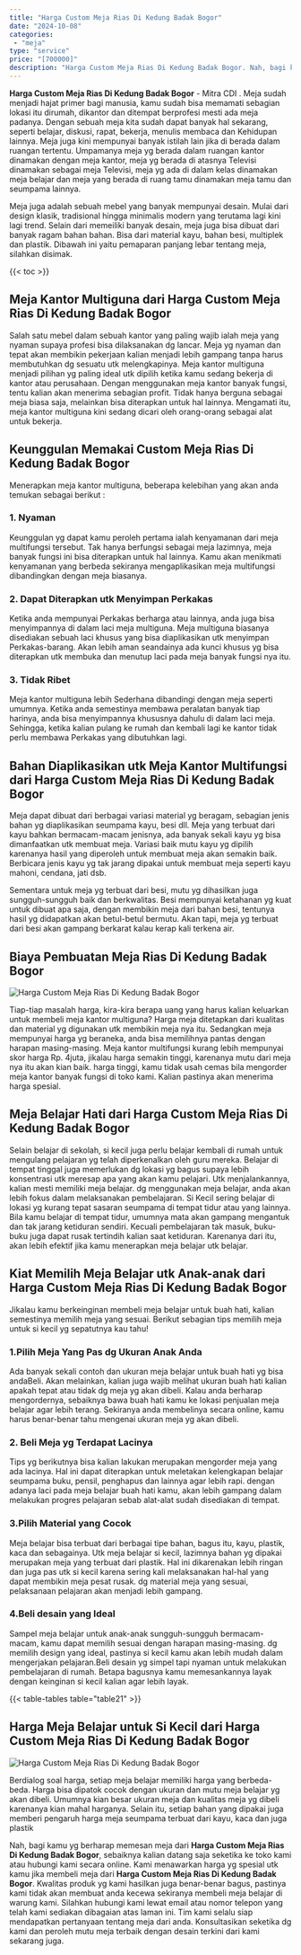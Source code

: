 ```yaml
---
title: "Harga Custom Meja Rias Di Kedung Badak Bogor"
date: "2024-10-08"
categories:
 - "meja"
type: "service"
price: "[700000]"
description: "Harga Custom Meja Rias Di Kedung Badak Bogor. Nah, bagi kamu yg berharap memesan meja dari **Harga Custom Meja Rias Di Kedung Badak Bogor**, sebaiknya kalian..."
---
```


**Harga Custom Meja Rias Di Kedung Badak Bogor** - Mitra CDI . Meja sudah menjadi hajat primer bagi manusia, kamu sudah bisa memamati sebagian lokasi itu dirumah, dikantor dan ditempat berprofesi mesti ada meja padanya. Dengan sebuah meja kita sudah dapat banyak hal sekarang, seperti belajar, diskusi, rapat, bekerja, menulis membaca dan Kehidupan lainnya. Meja juga kini mempunyai banyak istilah lain jika di berada dalam ruangan tertentu. Umpamanya meja yg berada dalam ruangan kantor dinamakan dengan meja kantor, meja yg berada di atasnya Televisi dinamakan sebagai meja Televisi, meja yg ada di dalam kelas dinamakan meja belajar dan meja yang berada di ruang tamu dinamakan meja tamu dan seumpama lainnya.

Meja juga adalah sebuah mebel yang banyak mempunyai desain. Mulai dari design klasik, tradisional hingga minimalis modern yang terutama lagi kini lagi trend. Selain dari memeiliki banyak desain, meja juga bisa dibuat dari banyak ragam bahan bahan. Bisa dari material kayu, bahan besi, multiplek dan plastik. Dibawah ini yaitu pemaparan panjang lebar tentang meja, silahkan disimak.

{{< toc >}}

## Meja Kantor Multiguna dari Harga Custom Meja Rias Di Kedung Badak Bogor

Salah satu mebel dalam sebuah kantor yang paling wajib ialah meja yang nyaman supaya profesi bisa dilaksanakan dg lancar. Meja yg nyaman dan tepat akan membikin pekerjaan kalian menjadi lebih gampang tanpa harus membutuhkan dg sesuatu utk melengkapinya. Meja kantor multiguna menjadi pilihan yg paling ideal utk dipilih ketika kamu sedang bekerja di kantor atau perusahaan. Dengan menggunakan meja kantor banyak fungsi, tentu kalian akan menerima sebagian profit. Tidak hanya berguna sebagai meja biasa saja, melainkan bisa diterapkan untuk hal lainnya. Mengamati itu, meja kantor multiguna kini sedang dicari oleh orang-orang sebagai alat untuk bekerja.

## Keunggulan Memakai Custom Meja Rias Di Kedung Badak Bogor

Menerapkan meja kantor multiguna, beberapa kelebihan yang akan anda temukan sebagai berikut :

### 1\. Nyaman

Keunggulan yg dapat kamu peroleh pertama ialah kenyamanan dari meja multifungsi tersebut. Tak hanya berfungsi sebagai meja lazimnya, meja banyak fungsi ini bisa diterapkan untuk hal lainnya. Kamu akan menikmati kenyamanan yang berbeda sekiranya mengaplikasikan meja multifungsi dibandingkan dengan meja biasanya.

### 2\. Dapat Diterapkan utk Menyimpan Perkakas

Ketika anda mempunyai Perkakas berharga atau lainnya, anda juga bisa menyimpannya di dalam laci meja multiguna. Meja multiguna biasanya disediakan sebuah laci khusus yang bisa diaplikasikan utk menyimpan Perkakas-barang. Akan lebih aman seandainya ada kunci khusus yg bisa diterapkan utk membuka dan menutup laci pada meja banyak fungsi nya itu.

### 3\. Tidak Ribet

Meja kantor multiguna lebih Sederhana dibandingi dengan meja seperti umumnya. Ketika anda semestinya membawa peralatan banyak tiap harinya, anda bisa menyimpannya khususnya dahulu di dalam laci meja. Sehingga, ketika kalian pulang ke rumah dan kembali lagi ke kantor tidak perlu membawa Perkakas yang dibutuhkan lagi.

## Bahan Diaplikasikan utk Meja Kantor Multifungsi dari Harga Custom Meja Rias Di Kedung Badak Bogor

Meja dapat dibuat dari berbagai variasi material yg beragam, sebagian jenis bahan yg diaplikasikan seumpama kayu, besi dll. Meja yang terbuat dari kayu bahkan bermacam-macam jenisnya, ada banyak sekali kayu yg bisa dimanfaatkan utk membuat meja. Variasi baik mutu kayu yg dipilih karenanya hasil yang diperoleh untuk membuat meja akan semakin baik. Berbicara jenis kayu yg tak jarang dipakai untuk membuat meja seperti kayu mahoni, cendana, jati dsb.

Sementara untuk meja yg terbuat dari besi, mutu yg dihasilkan juga sungguh-sungguh baik dan berkwalitas. Besi mempunyai ketahanan yg kuat untuk dibuat apa saja, dengan membikin meja dari bahan besi, tentunya hasil yg didapatkan akan betul-betul bermutu. Akan tapi, meja yg terbuat dari besi akan gampang berkarat kalau kerap kali terkena air.

## Biaya Pembuatan Meja Rias Di Kedung Badak Bogor

![Harga Custom Meja Rias Di Kedung Badak Bogor](/images/meja/meja-dewasa-027.jpg)

Tiap-tiap masalah harga, kira-kira berapa uang yang harus kalian keluarkan untuk membeli meja kantor multiguna? Harga meja ditetapkan dari kualitas dan material yg digunakan utk membikin meja nya itu. Sedangkan meja mempunyai harga yg beraneka, anda bisa memilihnya pantas dengan harapan masing-masing. Meja kantor multifungsi kurang lebih mempunyai skor harga Rp. 4juta, jikalau harga semakin tinggi, karenanya mutu dari meja nya itu akan kian baik. harga tinggi, kamu tidak usah cemas bila mengorder meja kantor banyak fungsi di toko kami. Kalian pastinya akan menerima harga spesial.

## Meja Belajar Hati dari Harga Custom Meja Rias Di Kedung Badak Bogor

Selain belajar di sekolah, si kecil juga perlu belajar kembali di rumah untuk mengulang pelajaran yg telah diperkenalkan oleh guru mereka. Belajar di tempat tinggal juga memerlukan dg lokasi yg bagus supaya lebih konsentrasi utk meresap apa yang akan kamu pelajari. Utk menjalankannya, kalian mesti memiliki meja belajar. dg menggunakan meja belajar, anda akan lebih fokus dalam melaksanakan pembelajaran. Si Kecil sering belajar di lokasi yg kurang tepat sasaran seumpama di tempat tidur atau yang lainnya. Bila kamu belajar di tempat tidur, umumnya mata akan gampang mengantuk dan tak jarang ketiduran sendiri. Kecuali pembelajaran tak masuk, buku-buku juga dapat rusak tertindih kalian saat ketiduran. Karenanya dari itu, akan lebih efektif jika kamu menerapkan meja belajar utk belajar.

## Kiat Memilih Meja Belajar utk Anak-anak dari Harga Custom Meja Rias Di Kedung Badak Bogor

Jikalau kamu berkeinginan membeli meja belajar untuk buah hati, kalian semestinya memilih meja yang sesuai. Berikut sebagian tips memilih meja untuk si kecil yg sepatutnya kau tahu!

### 1.Pilih Meja Yang Pas dg Ukuran Anak Anda

Ada banyak sekali contoh dan ukuran meja belajar untuk buah hati yg bisa andaBeli. Akan melainkan, kalian juga wajib melihat ukuran buah hati kalian apakah tepat atau tidak dg meja yg akan dibeli. Kalau anda berharap mengordernya, sebaiknya bawa buah hati kamu ke lokasi penjualan meja belajar agar lebih terang. Sekiranya anda membelinya secara online, kamu harus benar-benar tahu mengenai ukuran meja yg akan dibeli.

### 2\. Beli Meja yg Terdapat Lacinya

Tips yg berikutnya bisa kalian lakukan merupakan mengorder meja yang ada lacinya. Hal ini dapat diterapkan untuk meletakan kelengkapan belajar seumpama buku, pensil, penghapus dan lainnya agar lebih rapi. dengan adanya laci pada meja belajar buah hati kamu, akan lebih gampang dalam melakukan progres pelajaran sebab alat-alat sudah disediakan di tempat.

### 3.Pilih Material yang Cocok

Meja belajar bisa terbuat dari berbagai tipe bahan, bagus itu, kayu, plastik, kaca dan sebagainya. Utk meja belajar si kecil, lazimnya bahan yg dipakai merupakan meja yang terbuat dari plastik. Hal ini dikarenakan lebih ringan dan juga pas utk si kecil karena sering kali melaksanakan hal-hal yang dapat membikin meja pesat rusak. dg material meja yang sesuai, pelaksanaan pelajaran akan menjadi lebih gampang.

### 4.Beli desain yang Ideal

Sampel meja belajar untuk anak-anak sungguh-sungguh bermacam-macam, kamu dapat memilih sesuai dengan harapan masing-masing. dg memilih design yang ideal, pastinya si kecil kamu akan lebih mudah dalam mengerjakan pelajaran.Beli desain yg simpel tapi nyaman untuk melakukan pembelajaran di rumah. Betapa bagusnya kamu memesankannya layak dengan keinginan si kecil kalian agar lebih layak.

{{< table-tables table="table21" >}}

## Harga Meja Belajar untuk Si Kecil dari Harga Custom Meja Rias Di Kedung Badak Bogor

![Harga Custom Meja Rias Di Kedung Badak Bogor](/images/meja/meja-anak-004.jpg)

Berdialog soal harga, setiap meja belajar memiliki harga yang berbeda-beda. Harga bisa dipatok cocok dengan ukuran dan mutu meja belajar yg akan dibeli. Umumnya kian besar ukuran meja dan kualitas meja yg dibeli karenanya kian mahal harganya. Selain itu, setiap bahan yang dipakai juga memberi pengaruh harga meja seumpama terbuat dari kayu, kaca dan juga plastik

Nah, bagi kamu yg berharap memesan meja dari **Harga Custom Meja Rias Di Kedung Badak Bogor**, sebaiknya kalian datang saja seketika ke toko kami atau hubungi kami secara online. Kami menawarkan harga yg spesial utk kamu jika membeli meja dari **Harga Custom Meja Rias Di Kedung Badak Bogor**. Kwalitas produk yg kami hasilkan juga benar-benar bagus, pastinya kami tidak akan membuat anda kecewa sekiranya membeli meja belajar di warung kami. Silahkan hubungi kami lewat email atau nomor telepon yang telah kami sediakan dibagaian atas laman ini. Tim kami selalu siap mendapatkan pertanyaan tentang meja dari anda. Konsultasikan seketika dg kami dan peroleh mutu meja terbaik dengan desain terkini dari kami sekarang juga.
